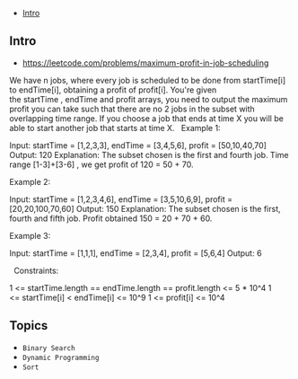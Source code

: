 - [Intro](#intro)

## Intro

- https://leetcode.com/problems/maximum-profit-in-job-scheduling

We have n jobs, where every job is scheduled to be done from startTime[i] to endTime[i], obtaining a profit of profit[i].
You're given the startTime , endTime and profit arrays, you need to output the maximum profit you can take such that there are no 2 jobs in the subset with overlapping time range.
If you choose a job that ends at time X you will be able to start another job that starts at time X.
 
Example 1:


Input: startTime = [1,2,3,3], endTime = [3,4,5,6], profit = [50,10,40,70]
Output: 120
Explanation: The subset chosen is the first and fourth job. 
Time range [1-3]+[3-6] , we get profit of 120 = 50 + 70.

Example 2:
 


Input: startTime = [1,2,3,4,6], endTime = [3,5,10,6,9], profit = [20,20,100,70,60]
Output: 150
Explanation: The subset chosen is the first, fourth and fifth job. 
Profit obtained 150 = 20 + 70 + 60.

Example 3:


Input: startTime = [1,1,1], endTime = [2,3,4], profit = [5,6,4]
Output: 6

 
Constraints:

1 <= startTime.length == endTime.length == profit.length <= 5 * 10^4
1 <= startTime[i] < endTime[i] <= 10^9
1 <= profit[i] <= 10^4



## Topics

- `Binary Search`
- `Dynamic Programming`
- `Sort`


